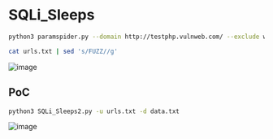 # SQLi_Sleeps

```sh
python3 paramspider.py --domain http://testphp.vulnweb.com/ --exclude woff,css,js,png,svg,jpg --output /home/hernan/urls.txt

cat urls.txt | sed 's/FUZZ//g'
```
![image](https://user-images.githubusercontent.com/66162160/234191152-7f27d67b-2a32-476d-8668-0334b1ff08ae.png)

## PoC

```sh
python3 SQLi_Sleeps2.py -u urls.txt -d data.txt

```
![image](https://user-images.githubusercontent.com/66162160/234198892-44835b84-9d06-4280-9a11-7348bfc301f4.png)
